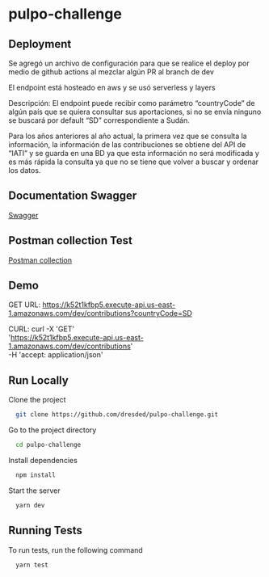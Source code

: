 
# pulpo-challenge




## Deployment

Se agregó un archivo de configuración para que se realice el deploy por medio de github actions al mezclar algún PR al branch de dev 

El endpoint está hosteado en aws y se usó serverless y layers

Descripción: El endpoint puede recibir como parámetro “countryCode” de algún país que se quiera consultar sus aportaciones, si no se envía ninguno se buscará por default “SD” correspondiente a Sudán.

Para los años anteriores al año actual, la primera vez que se consulta la información, la información de las contribuciones se obtiene del API de “IATI” y se guarda en una BD ya que esta información no será modificada y es más rápida la consulta ya que no se tiene que volver a buscar y ordenar los datos.




## Documentation Swagger

[Swagger](https://dev-pulpo-challenge-api-docs.s3.amazonaws.com/api-pulpo-challenge/index.html#/contributions/getContributions)



## Postman collection Test

[Postman collection](https://www.postman.com/eganteg/workspace/pulpo-challenge/collection/2612604-f3f1b8cf-e365-47a6-91af-f3fbb2da5df2?action=share&creator=2612604)



## Demo


GET URL: https://k52t1kfbp5.execute-api.us-east-1.amazonaws.com/dev/contributions?countryCode=SD

CURL: curl -X 'GET' \
  'https://k52t1kfbp5.execute-api.us-east-1.amazonaws.com/dev/contributions' \
  -H 'accept: application/json'
## Run Locally

Clone the project

```bash
  git clone https://github.com/dresded/pulpo-challenge.git
```

Go to the project directory

```bash
  cd pulpo-challenge
```

Install dependencies

```bash
  npm install
```

Start the server

```bash
  yarn dev
```


## Running Tests

To run tests, run the following command

```bash
  yarn test
```

